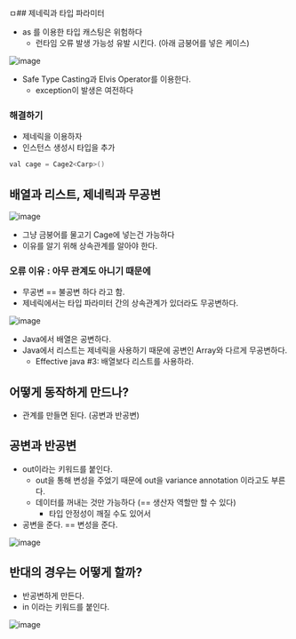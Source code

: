 ㅁ## 제네릭과 타입 파라미터

+ as 를 이용한 타입 캐스팅은 위험하다
  - 런타임 오류 발생 가능성 유발 시킨다. (아래 금붕어를 넣은 케이스)

![image](https://github.com/HyangKeunChoi/TIL-Today-I-Learned-/assets/49984996/868e2f1c-7150-4d53-a5b8-a0719d6f98c8)

+ Safe Type Casting과 Elvis Operator를 이용한다.
  - exception이 발생은 여전하다
 
### 해결하기
+ 제네릭을 이용하자
+ 인스턴스 생성시 타입을 추가

```java
val cage = Cage2<Carp>()
```

## 배열과 리스트, 제네릭과 무공변

![image](https://github.com/HyangKeunChoi/TIL-Today-I-Learned-/assets/49984996/bc9f54ba-14b2-4086-b627-fa704e88a65d)

+ 그냥 금붕어를 물고기 Cage에 넣는건 가능하다
+ 이유를 알기 위해 상속관계를 알아야 한다.

### 오류 이유 : 아무 관계도 아니기 때문에
+ 무공변 == 불공변 하다 라고 함.
+ 제네릭에서는 타입 파라미터 간의 상속관계가 있더라도 무공변하다.

![image](https://github.com/HyangKeunChoi/TIL-Today-I-Learned-/assets/49984996/5d1b2c06-2bb3-47f4-9ed4-22580b76b2a3)

+ Java에서 배열은 공변하다.
+ Java에서 리스트는 제네릭을 사용하기 때문에 공변인 Array와 다르게 무공변하다.
  - Effective java #3: 배열보다 리스트를 사용하라.
 
## 어떻게 동작하게 만드나?
+ 관계를 만들면 된다. (공변과 반공변)

## 공변과 반공변
+ out이라는 키워드를 붙인다.
  - out을 통해 변성을 주었기 때문에 out을 variance annotation 이라고도 부른다.
  - 데이터를 꺼내는 것만 가능하다 (== 생산자 역할만 할 수 있다)
    - 타입 안정성이 깨질 수도 있어서
+ 공변을 준다. == 변성을 준다.

![image](https://github.com/HyangKeunChoi/TIL-Today-I-Learned-/assets/49984996/f1f1e310-6837-468b-8f54-3ba6a05fe927)

## 반대의 경우는 어떻게 할까?
+ 반공변하게 만든다.
+ in 이라는 키워드를 붙인다.

![image](https://github.com/HyangKeunChoi/TIL-Today-I-Learned-/assets/49984996/2cdcf472-71b7-4dca-a464-761b5aaf9bb6)

